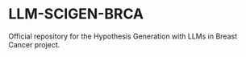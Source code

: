 # LLM-SCIGEN-BRCA
Official repository for the Hypothesis Generation with LLMs in Breast Cancer project.
